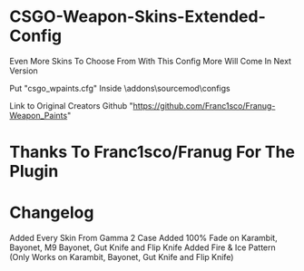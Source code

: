 # CSGO-Weapon-Skins-Extended-Config
Even More Skins To Choose From With This Config More Will Come In Next Version

Put "csgo_wpaints.cfg" Inside \addons\sourcemod\configs

Link to Original Creators Github "https://github.com/Franc1sco/Franug-Weapon_Paints"
# Thanks To Franc1sco/Franug For The Plugin

# Changelog

Added Every Skin From Gamma 2 Case
Added 100% Fade on Karambit, Bayonet, M9 Bayonet, Gut Knife and Flip Knife
Added Fire & Ice Pattern (Only Works on Karambit, Bayonet, Gut Knife and Flip Knife)

